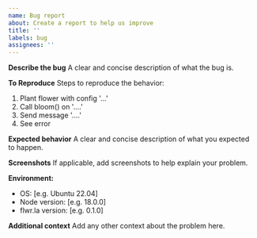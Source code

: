 ```yaml
---
name: Bug report
about: Create a report to help us improve
title: ''
labels: bug
assignees: ''
---
```


**Describe the bug**
A clear and concise description of what the bug is.

**To Reproduce**
Steps to reproduce the behavior:
1. Plant flower with config '...'
2. Call bloom() on '....'
3. Send message '....'
4. See error

**Expected behavior**
A clear and concise description of what you expected to happen.

**Screenshots**
If applicable, add screenshots to help explain your problem.

**Environment:**
 - OS: [e.g. Ubuntu 22.04]
 - Node version: [e.g. 18.0.0]
 - flwr.la version: [e.g. 0.1.0]

**Additional context**
Add any other context about the problem here.
